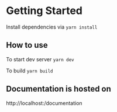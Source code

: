 # Getting Started

Install dependencies via `yarn install`

## How to use

To start dev server `yarn dev`

To build `yarn build`

## Documentation is hosted on
http://localhost:<port>/documentation
